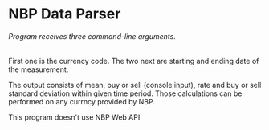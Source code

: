 # NBP Data Parser
###### Program receives three command-line arguments.

First one is the currency code.
The two next are starting and ending date of the measurement. 

The output consists of mean, buy or sell (console input), rate and buy or sell standard deviation within given time period.
Those calculations can be performed on any currncy provided by NBP.

This program doesn't use NBP Web API 
